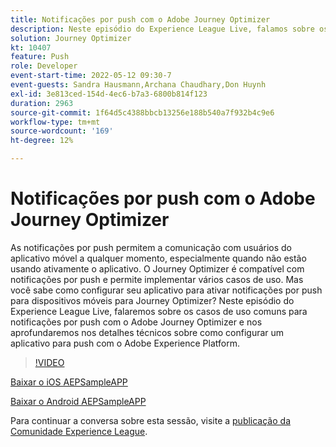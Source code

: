 ```yaml
---
title: Notificações por push com o Adobe Journey Optimizer
description: Neste episódio do Experience League Live, falamos sobre os casos de uso comuns para notificações por push com o Adobe Journey Optimizer e nos aprofundamos nos detalhes técnicos sobre como configurar um aplicativo para push com o Adobe Experience Platform.
solution: Journey Optimizer
kt: 10407
feature: Push
role: Developer
event-start-time: 2022-05-12 09:30-7
event-guests: Sandra Hausmann,Archana Chaudhary,Don Huynh
exl-id: 3e813ced-154d-4ec6-b7a3-6800b814f123
duration: 2963
source-git-commit: 1f64d5c4388bbcb13256e188b540a7f932b4c9e6
workflow-type: tm+mt
source-wordcount: '169'
ht-degree: 12%

---
```


# Notificações por push com o Adobe Journey Optimizer

As notificações por push permitem a comunicação com usuários do aplicativo móvel a qualquer momento, especialmente quando não estão usando ativamente o aplicativo. O Journey Optimizer é compatível com notificações por push e permite implementar vários casos de uso. Mas você sabe como configurar seu aplicativo para ativar notificações por push para dispositivos móveis para Journey Optimizer? Neste episódio do Experience League Live, falaremos sobre os casos de uso comuns para notificações por push com o Adobe Journey Optimizer e nos aprofundaremos nos detalhes técnicos sobre como configurar um aplicativo para push com o Adobe Experience Platform.

>[!VIDEO](https://video.tv.adobe.com/v/342810/?quality=12&learn=on)

[Baixar o iOS AEPSampleAPP](https://github.com/adobe/aepsdk-sample-app-ios)

[Baixar o Android AEPSampleAPP](https://github.com/adobe/aepsdk-sample-app-android)

Para continuar a conversa sobre esta sessão, visite a [publicação da Comunidade Experience League](https://experienceleaguecommunities.adobe.com/t5/journey-optimizer-discussions/experience-league-live-post-session-discussion-push/td-p/451869?profile.language=pt).

